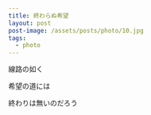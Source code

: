 ```yaml
---
title: 終わらぬ希望
layout: post
post-image: /assets/posts/photo/10.jpg
tags:
  - photo
---
```


線路の如く

希望の道には

終わりは無いのだろう